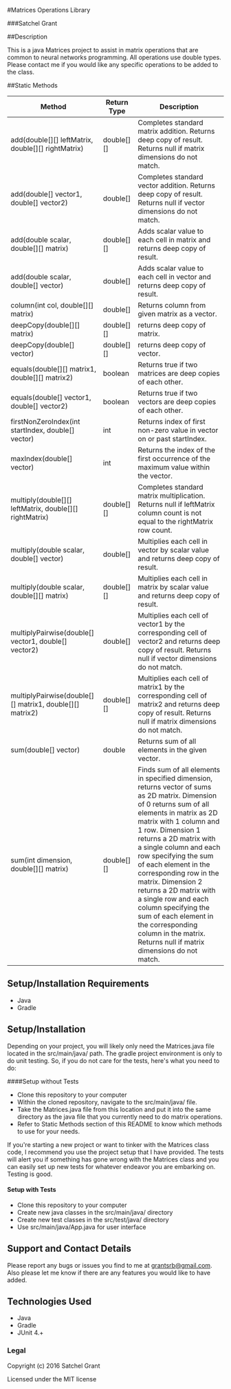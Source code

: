 #Matrices Operations Library

###Satchel Grant

##Description

This is a java Matrices project to assist in matrix operations that are common to neural networks programming. All operations use double types. Please contact me if you would like any specific operations to be added to the class.

##Static Methods

Method | Return Type | Description
---------------|-------|--------
add(double[][] leftMatrix, double[][] rightMatrix) | double[][] | Completes standard matrix addition. Returns deep copy of result. Returns null if matrix dimensions do not match.
add(double[] vector1, double[] vector2) | double[] | Completes standard vector addition. Returns deep copy of result. Returns null if vector dimensions do not match.
add(double scalar, double[][] matrix) | double[][] | Adds scalar value to each cell in matrix and returns deep copy of result.
add(double scalar, double[] vector) | double[] | Adds scalar value to each cell in vector and returns deep copy of result.
column(int col, double[][] matrix) | double[] | Returns column from given matrix as a vector.
deepCopy(double[][] matrix) | double[][] | returns deep copy of matrix.
deepCopy(double[] vector) | double[][] | returns deep copy of vector.
equals(double[][] matrix1, double[][] matrix2) | boolean | Returns true if two matrices are deep copies of each other.
equals(double[] vector1, double[] vector2) | boolean | Returns true if two vectors are deep copies of each other.
firstNonZeroIndex(int startIndex, double[] vector) | int | Returns index of first non-zero value in vector on or past startIndex.
maxIndex(double[] vector) | int | Returns the index of the first occurrence of the maximum value within the vector.
multiply(double[][] leftMatrix, double[][] rightMatrix) | double[][] | Completes standard matrix multiplication. Returns null if leftMatrix column count is not equal to the rightMatrix row count.
multiply(double scalar, double[] vector) | double[] | Multiplies each cell in vector by scalar value and returns deep copy of result.
multiply(double scalar, double[][] matrix) | double[][] | Multiplies each cell in matrix by scalar value and returns deep copy of result.
multiplyPairwise(double[] vector1, double[] vector2) | double[] | Multiplies each cell of vector1 by the corresponding cell of vector2 and returns deep copy of result. Returns null if vector dimensions do not match.
multiplyPairwise(double[][] matrix1, double[][] matrix2) | double[][] | Multiplies each cell of matrix1 by the corresponding cell of matrix2 and returns deep copy of result. Returns null if matrix dimensions do not match.
sum(double[] vector) | double | Returns sum of all elements in the given vector.
sum(int dimension, double[][] matrix) | double[][] | Finds sum of all elements in specified dimension, returns vector of sums as 2D matrix. Dimension of 0 returns sum of all elements in matrix as 2D matrix with 1 column and 1 row. Dimension 1 returns a 2D matrix with a single column and each row specifying the sum of each element in the corresponding row in the matrix. Dimension 2 returns a 2D matrix with a single row and each column specifying the sum of each element in the corresponding column in the matrix. Returns null if matrix dimensions do not match.


## Setup/Installation Requirements ##
* Java
* Gradle

## Setup/Installation ##
Depending on your project, you will likely only need the Matrices.java file located in the src/main/java/ path. The gradle project environment is only to do unit testing. So, if you do not care for the tests, here's what you need to do:

####Setup without Tests
* Clone this repository to your computer
* Within the cloned repository, navigate to the src/main/java/ file.
* Take the Matrices.java file from this location and put it into the same directory as the java file that you currently need to do matrix operations.
* Refer to Static Methods section of this README to know which methods to use for your needs.


If you're starting a new project or want to tinker with the Matrices class code, I recommend you use the project setup that I have provided. The tests will alert you if something has gone wrong with the Matrices class and you can easily set up new tests for whatever endeavor you are embarking on. Testing is good.

#### Setup with Tests
* Clone this repository to your computer
* Create new java classes in the src/main/java/ directory
* Create new test classes in the src/test/java/ directory
* Use src/main/java/App.java for user interface


## Support and Contact Details ##

Please report any bugs or issues you find to me at grantsrb@gmail.com. Also please let me know if there are any features you would like to have added.

## Technologies Used
* Java
* Gradle
* JUnit 4.+

### Legal

Copyright (c) 2016 Satchel Grant

Licensed under the MIT license
